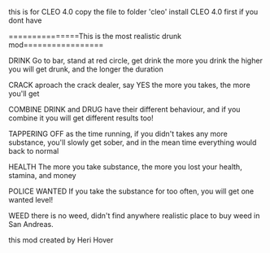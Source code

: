 this is for CLEO 4.0
copy the file to folder 'cleo'
install CLEO 4.0 first if you dont have



===============This is the most realistic drunk mod=================

DRINK
Go to bar, stand at red circle, get drink
the more you drink the higher you will get drunk, and the longer the duration

CRACK
aproach the crack dealer, say YES
the more you takes, the more you'll get

COMBINE
DRINK and DRUG have their different behaviour, and if you combine it you will get different results too!

TAPPERING OFF
as the time running, if you didn't takes any more substance, you'll slowly get sober, and in the mean time everything 
would back to normal

HEALTH
The more you take substance, the more you lost your health, stamina, and money

POLICE WANTED
If you take the substance for too often, you will get one wanted level!

WEED
there is no weed, didn't find anywhere realistic place to buy weed in San Andreas.

this mod created by Heri Hover